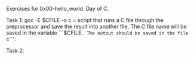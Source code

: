 Exercises for 0x00-hello_world. Day  of C.

Task 1: gcc -E $CFILE -o c = script that runs a C file through the preprocessor and save the result into another file. The C file name will be saved in the variable ```$CFILE```. The output should be saved in the file ```c```.

Task 2: 

